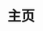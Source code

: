 ---
home: true
icon: home
title: 主页
heroImage: /logo.svg
bgImage: https://theme-hope-assets.vuejs.press/bg/6-light.svg
bgImageDark: https://theme-hope-assets.vuejs.press/bg/6-dark.svg
bgImageStyle:
  background-attachment: fixed
heroFullScreen: false
heroText: LiteLoader
tagline: QQNT 插件加载器
actions:
  - text: 使用指南 💡
    link: ./guide/
    type: primary

  - text: 插件开发
    link: ./plugin/

highlights:
  - header: 特色
    image: /assets/image/layout.svg
    bgImage: https://theme-hope-assets.vuejs.press/bg/5-light.svg
    bgImageDark: https://theme-hope-assets.vuejs.press/bg/5-dark.svg
    highlights:
      - title: 自由
        icon: object-group
        details: 它可以让你自由地为QQNT添加各种插件

      - title: 美观
        icon: circle-half-stroke
        details: 可以让你的QQ焕然一新

      - title: 探索
        icon: palette
        details: 活跃的开源社群赋予插件更多可能

  - header: LiteLoader 插件社区
    description: 丰富的插件带来更多可能...
    image: /assets/image/features.svg
    bgImage: https://theme-hope-assets.vuejs.press/bg/2-light.svg
    bgImageDark: https://theme-hope-assets.vuejs.press/bg/2-dark.svg
    bgImageStyle:
      background-repeat: repeat
      background-size: initial
    features:
      - title: 轻量工具箱
        icon: https://github.com/xiyuesaves/lite_tools/raw/v3/icon.png
        details: 添加了一些能提升使用体验的功能
        link: https://github.com/xiyuesaves/lite_tools/tree/v3

      - title: Markdown-it
        icon: https://raw.githubusercontent.com/d0j1a1701/LiteLoaderQQNT-Markdown/v3/icon.png
        details: 为 QQnt 增加 Markdown 渲染功能！
        link: https://github.com/d0j1a1701/LiteLoaderQQNT-Markdown

      - title: 彻底禁用更新
        icon: https://raw.githubusercontent.com/xh321/LiteLoaderQQNT-Kill-Update/master/icon.png
        details: 彻底禁用NTQQ恼人的更新提示
        link: https://github.com/xh321/LiteLoaderQQNT-Kill-Update

      - title: 防撤回
        icon: https://raw.githubusercontent.com/xh321/LiteLoaderQQNT-Anti-Recall/master/icon.png
        details: 防止QQNT撤回消息
        link: https://github.com/xh321/LiteLoaderQQNT-Anti-Recall

      - title: Linux | 背景毛玻璃
        details: 给Linux下KDE桌面环境的QQNT添加背景毛玻璃效果（需安装wmctrl与xorg-xprop）
        link: https://github.com/mo-jinran/linux-qqnt-background-blur/tree/v3

      - title: Fluentify
        details: 为 右键菜单/表情面板 添加真亚克力模糊。
        link: https://github.com/Nevodev/LL-Fluentify/tree/v3

      - title: 删除侧边栏按钮
        icon: https://raw.githubusercontent.com/FW27623/remove_nav_sidebar/main/res/icon.jpg
        details: 删除指定的侧边栏按钮
        link: https://github.com/FW27623/remove_nav_sidebar

      - title: 打开链接跳过拦截页
        icon: https://raw.githubusercontent.com/xh321/LiteLoaderQQNT-Directly-Jump/master/icon.png
        details: QQNT内打开外链直接跳转，而不经过拦截页
        link: https://github.com/xh321/LiteLoaderQQNT-Directly-Jump

      - title: 窗口置顶
        icon: https://raw.githubusercontent.com/mo-jinran/window-on-top/v3/icon.png
        details: 添加窗口置顶按钮
        link: https://github.com/xmo-jinran/window-on-top

      - title: 自定义 CSS 样式
        icon: https://raw.githubusercontent.com/xh321/LiteLoaderQQNT-Custom-CSS/master/icon.png
        details: 用来自定义 CSS 样式
        link: https://github.com/xh321/LiteLoaderQQNT-Custom-CSS

      - title: 背景插件
        icon: https://raw.githubusercontent.com/xh321/LiteLoaderQQNT-Background-Plugin/master/icon.png
        details: 在QQNT聊天界面轮播展示背景图，同时让QQNT界面透明化以便更好地展示背景图。
        link: https://github.com/xh321/LiteLoaderQQNT-Background-Plugin

      - title: 二维码解析
        icon: https://raw.githubusercontent.com/xh321/LiteLoaderQQNT-QR-Decode/master/icon.png
        details: 对聊天消息中的二维码进行解析
        link: https://github.com/xh321/LiteLoaderQQNT-QR-Decode

      - title: MSpring Theme
        icon: https://raw.githubusercontent.com/MUKAPP/LiteLoaderQQNT-MSpring-Theme/v3/res/icon.png
        details: LiteLoaderQQNT 主题，优雅 · 粉粉 · 细致
        link: https://github.com/MUKAPP/LiteLoaderQQNT-MSpring-Theme

copyright: false
footer: false
---